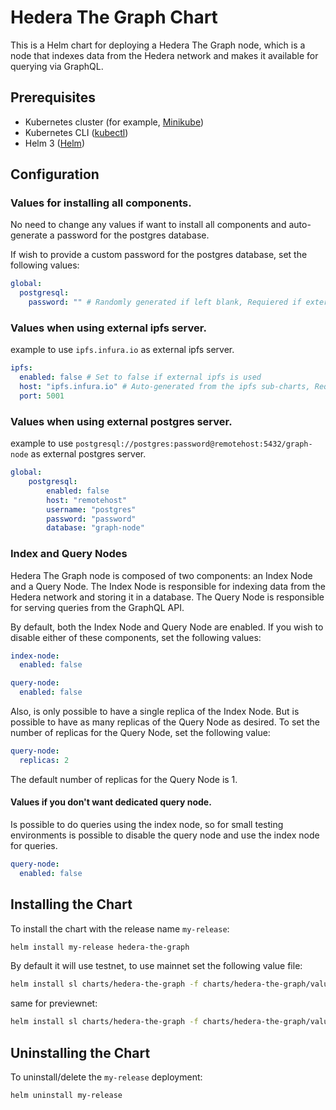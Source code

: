 
# Hedera The Graph Chart

This is a Helm chart for deploying a Hedera The Graph node, which is a node that indexes data from the Hedera network and makes it available for querying via GraphQL.

## Prerequisites

- Kubernetes cluster (for example, [Minikube](https://minikube.sigs.k8s.io/docs/))
- Kubernetes CLI ([kubectl](https://kubernetes.io/docs/tasks/tools/))
- Helm 3 ([Helm](https://helm.sh/docs/intro/install/))

## Configuration

### Values for installing all components.

No need to change any values if want to install all components and auto-generate a password for the postgres database.

If wish to provide a custom password for the postgres database, set the following values:

```yaml
global:
  postgresql:    
    password: "" # Randomly generated if left blank, Requiered if external postgresql is used

```

### Values when using external ipfs server.

example to use `ipfs.infura.io` as external ipfs server.

```yaml
ipfs:
  enabled: false # Set to false if external ipfs is used
  host: "ipfs.infura.io" # Auto-generated from the ipfs sub-charts, Requiered if external ipfs is used
  port: 5001
```

### Values when using external postgres server.

example to use `postgresql://postgres:password@remotehost:5432/graph-node` as external postgres server.

```yaml
global:
    postgresql:
        enabled: false 
        host: "remotehost"
        username: "postgres"
        password: "password"
        database: "graph-node"
```


### Index and Query Nodes

Hedera The Graph node is composed of two components: an Index Node and a Query Node. The Index Node is responsible for indexing data from the Hedera network and storing it in a database. The Query Node is responsible for serving queries from the GraphQL API.

By default, both the Index Node and Query Node are enabled. If you wish to disable either of these components, set the following values:

```yaml
index-node:
  enabled: false

query-node:
  enabled: false
```

Also, is only possible to have a single replica of the Index Node. But is possible to have as many replicas of the Query Node as desired. To set the number of replicas for the Query Node, set the following value:

```yaml
query-node:
  replicas: 2
```

The default number of replicas for the Query Node is 1.

#### Values if you don't want dedicated query node.
Is possible to do queries using the index node, so for small testing environments is possible to disable the query node and use the index node for queries.

  ```yaml
  query-node:
    enabled: false
  ```


## Installing the Chart

To install the chart with the release name `my-release`:

```bash
helm install my-release hedera-the-graph 
```

By default it will use testnet, to use mainnet set the following value file:

```bash
helm install sl charts/hedera-the-graph -f charts/hedera-the-graph/values-overrides/values-mainnet.yaml  
```

same for previewnet:

```bash
helm install sl charts/hedera-the-graph -f charts/hedera-the-graph/values-overrides/values-previewnet.yaml  
```

## Uninstalling the Chart

To uninstall/delete the `my-release` deployment:

```bash
helm uninstall my-release
```
